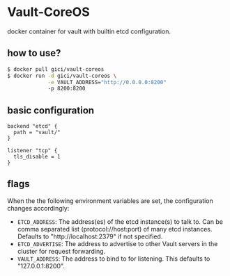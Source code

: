 # Vault-CoreOS

docker container for vault with builtin etcd configuration.

## how to use?

```bash
$ docker pull gici/vault-coreos
$ docker run -d gici/vault-coreos \
             -e VAULT_ADDRESS="http://0.0.0.0:8200"
             -p 8200:8200
```
## basic configuration

```hcl
backend "etcd" {
  path = "vault/"
}

listener "tcp" {
  tls_disable = 1
}
```

## flags

When the the following environment variables are set, the configuration changes accordingly:

* `ETCD_ADDRESS`:  The address(es) of the etcd instance(s) to talk to. Can be comma separated list (protocol://host:port) of many etcd instances. Defaults to "http://localhost:2379" if not specified.
* `ETCD_ADVERTISE`: The address to advertise to other Vault servers in the cluster for request forwarding.
* `VAULT_ADDRESS`: The address to bind to for listening. This defaults to "127.0.0.1:8200".
